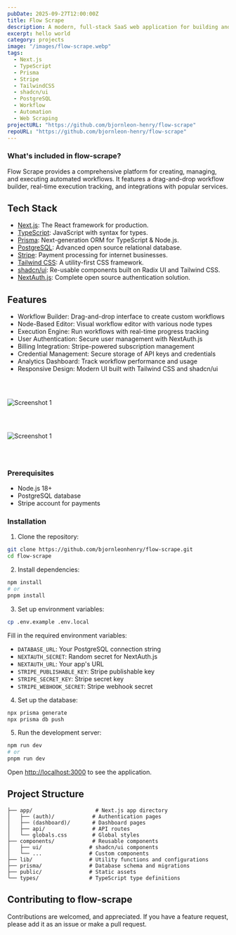 ```yaml
---
pubDate: 2025-09-27T12:00:00Z
title: Flow Scrape
description: A modern, full-stack SaaS web application for building and executing custom automated workflows, with a focus on web scraping and data processing. Built with Next.js, TypeScript, Prisma.
excerpt: hello world
category: projects
image: "/images/flow-scrape.webp"
tags:
  - Next.js
  - TypeScript
  - Prisma
  - Stripe
  - TailwindCSS
  - shadcn/ui
  - PostgreSQL
  - Workflow
  - Automation
  - Web Scraping
projectURL: "https://github.com/bjornleon-henry/flow-scrape"
repoURL: "https://github.com/bjornleon-henry/flow-scrape"
---
```


### What's included in flow-scrape?

Flow Scrape provides a comprehensive platform for creating, managing, and executing automated workflows. It features a drag-and-drop workflow builder, real-time execution tracking, and integrations with popular services.

## Tech Stack

- [Next.js](https://nextjs.org/): The React framework for production.
- [TypeScript](https://www.typescriptlang.org/): JavaScript with syntax for types.
- [Prisma](https://www.prisma.io/): Next-generation ORM for TypeScript & Node.js.
- [PostgreSQL](https://www.postgresql.org/): Advanced open source relational database.
- [Stripe](https://stripe.com/): Payment processing for internet businesses.
- [Tailwind CSS](https://tailwindcss.com/): A utility-first CSS framework.
- [shadcn/ui](https://ui.shadcn.com/): Re-usable components built on Radix UI and Tailwind CSS.
- [NextAuth.js](https://next-auth.js.org/): Complete open source authentication solution.

## Features
- Workflow Builder: Drag-and-drop interface to create custom workflows
- Node-Based Editor: Visual workflow editor with various node types
- Execution Engine: Run workflows with real-time progress tracking
- User Authentication: Secure user management with NextAuth.js
- Billing Integration: Stripe-powered subscription management
- Credential Management: Secure storage of API keys and credentials
- Analytics Dashboard: Track workflow performance and usage
- Responsive Design: Modern UI built with Tailwind CSS and shadcn/ui

### &nbsp;

![Screenshot 1](/images/flow-scrape-1.webp)

### &nbsp;

![Screenshot 1](/images/flow-scrape-2.webp)

### &nbsp;

### Prerequisites

- Node.js 18+
- PostgreSQL database
- Stripe account for payments

### Installation

1. Clone the repository:
```bash
git clone https://github.com/bjornleonhenry/flow-scrape.git
cd flow-scrape
```

2. Install dependencies:
```bash
npm install
# or
pnpm install
```

3. Set up environment variables:
```bash
cp .env.example .env.local
```

Fill in the required environment variables:
- `DATABASE_URL`: Your PostgreSQL connection string
- `NEXTAUTH_SECRET`: Random secret for NextAuth.js
- `NEXTAUTH_URL`: Your app's URL
- `STRIPE_PUBLISHABLE_KEY`: Stripe publishable key
- `STRIPE_SECRET_KEY`: Stripe secret key
- `STRIPE_WEBHOOK_SECRET`: Stripe webhook secret

4. Set up the database:
```bash
npx prisma generate
npx prisma db push
```

5. Run the development server:
```bash
npm run dev
# or
pnpm run dev
```

Open [http://localhost:3000](http://localhost:3000) to see the application.

## Project Structure

```
├── app/                    # Next.js app directory
│   ├── (auth)/            # Authentication pages
│   ├── (dashboard)/       # Dashboard pages
│   ├── api/               # API routes
│   └── globals.css        # Global styles
├── components/            # Reusable components
│   ├── ui/               # shadcn/ui components
│   └── ...               # Custom components
├── lib/                  # Utility functions and configurations
├── prisma/               # Database schema and migrations
├── public/               # Static assets
└── types/                # TypeScript type definitions
```

## Contributing to flow-scrape

Contributions are welcomed, and appreciated. If you have a feature request, please add it as an issue or make a pull request.